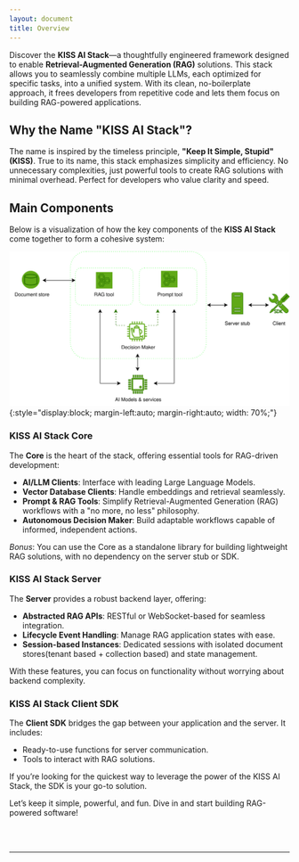 ```yaml
---
layout: document
title: Overview
---
```


Discover the **KISS AI Stack**—a thoughtfully engineered framework designed to enable **Retrieval-Augmented Generation (RAG)** solutions. This stack allows you to seamlessly combine multiple LLMs, each optimized for specific tasks, into a unified system. With its clean, no-boilerplate approach, it frees developers from repetitive code and lets them focus on building RAG-powered applications.



## Why the Name "KISS AI Stack"?

The name is inspired by the timeless principle, **"Keep It Simple, Stupid" (KISS)**. True to its name, this stack emphasizes simplicity and efficiency. No unnecessary complexities, just powerful tools to create RAG solutions with minimal overhead. Perfect for developers who value clarity and speed.



## Main Components

Below is a visualization of how the key components of the **KISS AI Stack** come together to form a cohesive system:  

![KISS AI Stack Components](/assets/images/comp_flow.svg){:style="display:block; margin-left:auto; margin-right:auto; width: 70%;"}


### KISS AI Stack Core

The **Core** is the heart of the stack, offering essential tools for RAG-driven development:  
- **AI/LLM Clients**: Interface with leading Large Language Models.  
- **Vector Database Clients**: Handle embeddings and retrieval seamlessly.  
- **Prompt & RAG Tools**: Simplify Retrieval-Augmented Generation (RAG) workflows with a "no more, no less" philosophy.  
- **Autonomous Decision Maker**: Build adaptable workflows capable of informed, independent actions.  

*Bonus*: You can use the Core as a standalone library for building lightweight RAG solutions, with no dependency on the server stub or SDK.



### KISS AI Stack Server

The **Server** provides a robust backend layer, offering:  
- **Abstracted RAG APIs**: RESTful or WebSocket-based for seamless integration.  
- **Lifecycle Event Handling**: Manage RAG application states with ease.  
- **Session-based Instances**: Dedicated sessions with isolated document stores(tenant based + collection based) and state management.

With these features, you can focus on functionality without worrying about backend complexity.



### KISS AI Stack Client SDK

The **Client SDK** bridges the gap between your application and the server. It includes:  
- Ready-to-use functions for server communication.  
- Tools to interact with RAG solutions.  

If you’re looking for the quickest way to leverage the power of the KISS AI Stack, the SDK is your go-to solution.



Let’s keep it simple, powerful, and fun. Dive in and start building RAG-powered software!

<br><br>

___
